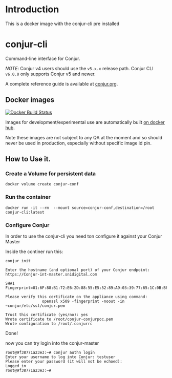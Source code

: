# Introduction

This is a docker image with the conjur-cli pre installed


# conjur-cli

Command-line interface for Conjur.

*NOTE*: Conjur v4 users should use the `v5.x.x` release path. Conjur CLI `v6.0.0` only supports Conjur v5 and newer.

A complete reference guide is available at [conjur.org](https://www.conjur.org).

## Docker images

[![Docker Build Status](https://img.shields.io/badge/docker%20buuild-passing-brightgreen.svg)](https://hub.docker.com/r/denyall/conjur-cli/)

Images for development/experimental use are automatically built [on docker hub](https://hub.docker.com/r/denyall/conjur-cli/).

Note these images are not subject to any QA at the moment and so should never be used in production, especially without specific image id pin.



## How to Use it.

### Create a Volume for persistent data

```
docker volume create conjur-conf
```

### Run the container

```
docker run -it --rm  --mount source=conjur-conf,destination=/root conjur-cli:latest
```


### Configure Conjur

In order to use the conjur-cli you need ton configure it against your Conjur Master

Inside the continer run this:

```
conjur init

Enter the hostname (and optional port) of your Conjur endpoint: https://Conjur-int-master.snidigital.com

SHA1 Fingerprint=01:6F:88:B1:72:E6:2D:88:55:E5:52:89:A9:03:39:77:65:1C:0B:BF

Please verify this certificate on the appliance using command:
                openssl x509 -fingerprint -noout -in ~conjur/etc/ssl/conjur.pem

Trust this certificate (yes/no): yes
Wrote certificate to /root/conjur-conjurpoc.pem
Wrote configuration to /root/.conjurrc
```

Done!

now you can try login into the conjur-master

```
root@9f38771a23e3:~# conjur authn login
Enter your username to log into Conjur: testuser
Please enter your password (it will not be echoed):
Logged in
root@9f38771a23e3:~#

```

